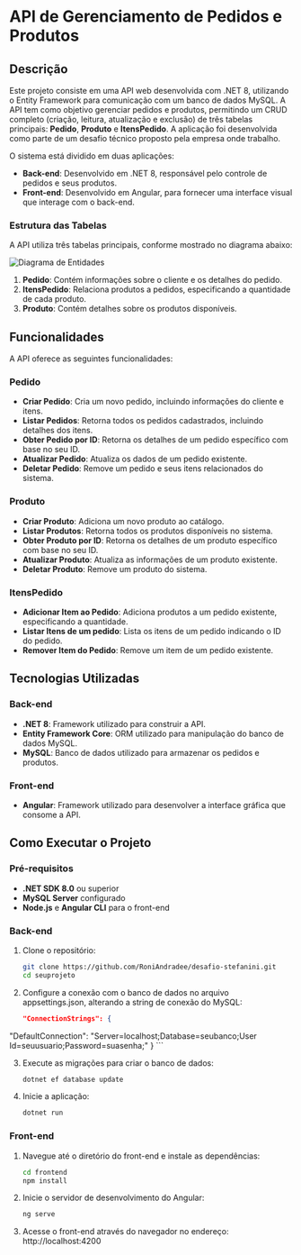 # API de Gerenciamento de Pedidos e Produtos

## Descrição

Este projeto consiste em uma API web desenvolvida com .NET 8, utilizando o Entity Framework para comunicação com um banco de dados MySQL. A API tem como objetivo gerenciar pedidos e produtos, permitindo um CRUD completo (criação, leitura, atualização e exclusão) de três tabelas principais: **Pedido**, **Produto** e **ItensPedido**. A aplicação foi desenvolvida como parte de um desafio técnico proposto pela empresa onde trabalho.

O sistema está dividido em duas aplicações:
- **Back-end**: Desenvolvido em .NET 8, responsável pelo controle de pedidos e seus produtos.
- **Front-end**: Desenvolvido em Angular, para fornecer uma interface visual que interage com o back-end.

### Estrutura das Tabelas

A API utiliza três tabelas principais, conforme mostrado no diagrama abaixo:

![Diagrama de Entidades](https://i.imgur.com/CPgQ92X.png)

1. **Pedido**: Contém informações sobre o cliente e os detalhes do pedido.
2. **ItensPedido**: Relaciona produtos a pedidos, especificando a quantidade de cada produto.
3. **Produto**: Contém detalhes sobre os produtos disponíveis.

## Funcionalidades

A API oferece as seguintes funcionalidades:

### Pedido
- **Criar Pedido**: Cria um novo pedido, incluindo informações do cliente e itens.
- **Listar Pedidos**: Retorna todos os pedidos cadastrados, incluindo detalhes dos itens.
- **Obter Pedido por ID**: Retorna os detalhes de um pedido específico com base no seu ID.
- **Atualizar Pedido**: Atualiza os dados de um pedido existente.
- **Deletar Pedido**: Remove um pedido e seus itens relacionados do sistema.

### Produto
- **Criar Produto**: Adiciona um novo produto ao catálogo.
- **Listar Produtos**: Retorna todos os produtos disponíveis no sistema.
- **Obter Produto por ID**: Retorna os detalhes de um produto específico com base no seu ID.
- **Atualizar Produto**: Atualiza as informações de um produto existente.
- **Deletar Produto**: Remove um produto do sistema.

### ItensPedido
- **Adicionar Item ao Pedido**: Adiciona produtos a um pedido existente, especificando a quantidade.
- **Listar Itens de um pedido**: Lista os itens de um pedido indicando o ID do pedido.
- **Remover Item do Pedido**: Remove um item de um pedido existente.

## Tecnologias Utilizadas

### Back-end
- **.NET 8**: Framework utilizado para construir a API.
- **Entity Framework Core**: ORM utilizado para manipulação do banco de dados MySQL.
- **MySQL**: Banco de dados utilizado para armazenar os pedidos e produtos.

### Front-end
- **Angular**: Framework utilizado para desenvolver a interface gráfica que consome a API.

## Como Executar o Projeto

### Pré-requisitos
- **.NET SDK 8.0** ou superior
- **MySQL Server** configurado
- **Node.js** e **Angular CLI** para o front-end

### Back-end
1. Clone o repositório:
   ```bash
   git clone https://github.com/RoniAndradee/desafio-stefanini.git
   cd seuprojeto

2. Configure a conexão com o banco de dados no arquivo appsettings.json, alterando a string de conexão do MySQL:
   ```json
   "ConnectionStrings": {
  "DefaultConnection": "Server=localhost;Database=seubanco;User Id=seuusuario;Password=suasenha;"
} ```

3. Execute as migrações para criar o banco de dados:
   ```bash
   dotnet ef database update
   ```

4. Inicie a aplicação:
   ```bash
   dotnet run
   ```

### Front-end

1. Navegue até o diretório do front-end e instale as dependências:

   ```bash
   cd frontend
   npm install
   ```

2. Inicie o servidor de desenvolvimento do Angular:

   ```bash
   ng serve
   ```

3. Acesse o front-end através do navegador no endereço:
   http://localhost:4200
